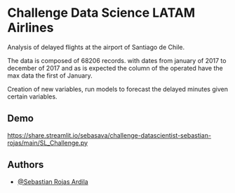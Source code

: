 
# Challenge Data Science LATAM Airlines

Analysis of delayed flights at the airport of Santiago de Chile.

The data is composed of 68206 records. with dates from january of 2017 to december of 2017 and as is expected the column of the operated have the max data the first of January.

Creation of new variables, run models to forecast the delayed minutes given certain variables.
 


## Demo

https://share.streamlit.io/sebasava/challenge-datascientist-sebastian-rojas/main/SL_Challenge.py


## Authors

- [@Sebastian Rojas Ardila](https://github.com/SebasAVA)

